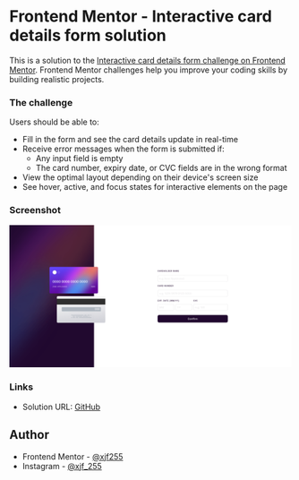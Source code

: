 # Frontend Mentor - Interactive card details form solution

This is a solution to the [Interactive card details form challenge on Frontend Mentor](https://www.frontendmentor.io/challenges/interactive-card-details-form-XpS8cKZDWw). Frontend Mentor challenges help you improve your coding skills by building realistic projects. 

### The challenge

Users should be able to:

- Fill in the form and see the card details update in real-time
- Receive error messages when the form is submitted if:
  - Any input field is empty
  - The card number, expiry date, or CVC fields are in the wrong format
- View the optimal layout depending on their device's screen size
- See hover, active, and focus states for interactive elements on the page

### Screenshot

![](images/screenshot.png)

### Links

- Solution URL: [GitHub](https://github.com/xjf255/Interactive_Card-form)

## Author

- Frontend Mentor - [@xjf255](https://www.frontendmentor.io/profile/xjf255)
- Instagram - [@xjf_255](instagram.com/xjf_255)